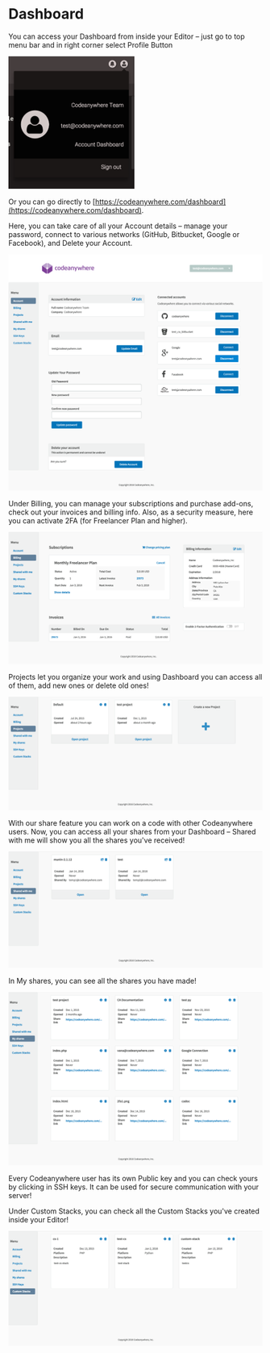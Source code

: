 # Dashboard

You can access your Dashboard from inside your Editor – just go to top menu bar and in right corner select Profile Button 

<img src="images/dashboard-access.png" width="250" height="auto">


Or you can go directly to [https://codeanywhere.com/dashboard](https://codeanywhere.com/dashboard).



Here, you can take care of all your Account details – manage your password, connect to various networks (GitHub, Bitbucket, Google or Facebook), and Delete your Account. 
 
 ![account](images/dashboard-account.png "account")


Under Billing, you can manage your subscriptions and purchase add-ons, check out your invoices and billing info. Also, as a security measure, here you can activate 2FA (for Freelancer Plan and higher).
 
![billing](images/dashboard-billing.png "Dashboard")

Projects let you organize your work and using Dashboard you can access all of them, add new ones or delete old ones!
 
![project](images/dashboard-projectlist.png "project")

With our share feature you can work on a code with other Codeanywhere users. Now, you can access all your shares from your Dashboard – Shared with me will show you all the shares you've received!
 
![sharedwithme](images/dashboard-sharedwithme.png "sharedwithme")

In My shares, you can see all the shares you have made!

![myshares](images/dashboard-myshares.png "myshares")

Every Codeanywhere user has its own Public key and you can check yours by clicking in SSH keys. It can be used for secure communication with your server!


Under Custom Stacks, you can check all the Custom Stacks you've created inside your Editor!

![customst](images/dashboard-customst.png "customst")

